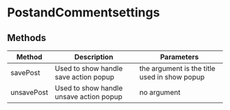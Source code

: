 # PostandCommentsettings



## Methods

<!-- @vuese:PostandCommentsettings:methods:start -->
|Method|Description|Parameters|
|---|---|---|
|savePost|Used to show handle save action popup|the argument is the title used in show popup|
|unsavePost|Used to show handle unsave action popup|no argument|

<!-- @vuese:PostandCommentsettings:methods:end -->


